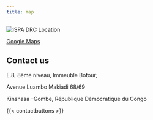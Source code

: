 ```yaml
---
title: map
---
```


![ISPA DRC Location](/uploads/map2.jpg)

[Google Maps][def]

## Contact us

<p>E.8, 8ème niveau, Immeuble Botour;</p>
<p>Avenue Luambo Makiadi 68/69</p>
<p>Kinshasa –Gombe, République Démocratique du Congo</p>

{{< contactbuttons >}}

[def]:https://www.google.com/maps/place/Immeuble+Botour/@-4.3033522,15.3118894,19z/data=!4m6!3m5!1s0x1a6a340a81e14289:0xee26640e2c6e3c0e!8m2!3d-4.303897!4d15.3131359!16s%2Fg%2F11ddwwxdc6?entry=ttu
